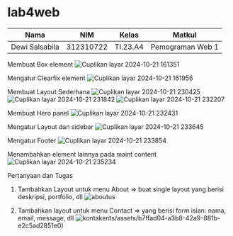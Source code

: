# lab4web
|Nama|NIM|Kelas|Matkul|
|----|---|-----|------|
|Dewi Salsabila|312310722|TI.23.A4|Pemograman Web 1|

Membuat Box element
![Cuplikan layar 2024-10-21 161351](https://github.com/user-attachments/assets/b39bbd39-f0e8-47cb-aa38-6515bfed1caf)

Mengatur Clearfix element
![Cuplikan layar 2024-10-21 161956](https://github.com/user-attachments/assets/c66c7980-ea04-475c-94ba-b06d661cc74b)

Membuat Layout Sederhana
![Cuplikan layar 2024-10-21 230425](https://github.com/user-attachments/assets/f9853f19-6f99-4572-b20e-067ab3c6df02)
![Cuplikan layar 2024-10-21 231842](https://github.com/user-attachments/assets/d67ffc00-87dd-4cb7-9418-9b55dac383a5)
![Cuplikan layar 2024-10-21 232207](https://github.com/user-attachments/assets/cd152605-6264-41c0-b09d-86c58fd60d66)

Membuat Hero panel
![Cuplikan layar 2024-10-21 232431](https://github.com/user-attachments/assets/764195d0-5633-4cd6-9c05-8473f81efee7)

Mengatur Layout dan sidebar
![Cuplikan layar 2024-10-21 233645](https://github.com/user-attachments/assets/df17fbf2-46bb-48a2-af9b-657e0f8ec3bc)

Mengatur Footer
![Cuplikan layar 2024-10-21 233854](https://github.com/user-attachments/assets/7d442a79-41e1-4907-9d68-8216577d8fd2)

Menambahkan element lainnya pada maint content
![Cuplikan layar 2024-10-21 235234](https://github.com/user-attachments/assets/b66f79ba-8076-40e8-b2ca-7f46f8b7041f)


Pertanyaan dan Tugas
1. Tambahkan Layout untuk menu About
=> buat single layout yang berisi deskripsi, portfolio, dll
![aboutus](https://github.com/user-attachm)

2. Tambahkan layout untuk menu Contact
=> yang berisi form isian: nama, email, message, dll
![kontak](https://github.com/user-attachments/assets/bac356a4-ebcd-4655-b12a-249bb024b030)ents/assets/b7ffad04-a3b8-42a9-881b-e2c5ad2851e0)

